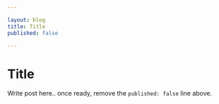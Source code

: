 ```yaml
---

layout: blog
title: Title
published: false

---
```


# Title

Write post here.. once ready, remove the `published: false` line above.